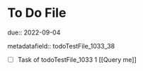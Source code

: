 # To Do File

due:: 2022-09-04

metadatafield:: todoTestFile_1033_38

- [ ] Task of todoTestFile_1033 1 [[Query me]]
